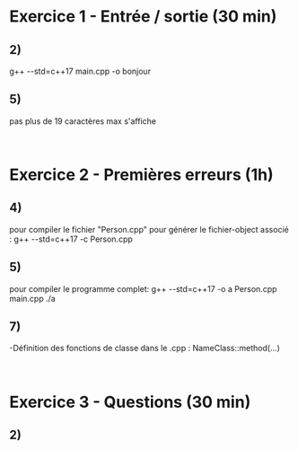 # Exercice 1 - Entrée / sortie (30 min)

## 2)
g++ --std=c++17 main.cpp -o bonjour

## 5)
pas plus de 19 caractères max s'affiche

<br>

# Exercice 2 - Premières erreurs (1h)

## 4) 
pour compiler le fichier "Person.cpp" pour générer le fichier-object associé :
g++ --std=c++17 -c Person.cpp

## 5)
pour compiler le programme complet:
g++ --std=c++17 -o a Person.cpp main.cpp
./a

## 7)
-Définition des fonctions de classe dans le .cpp :
NameClass::method(...)

<br>

# Exercice 3 - Questions (30 min)

## 2)

